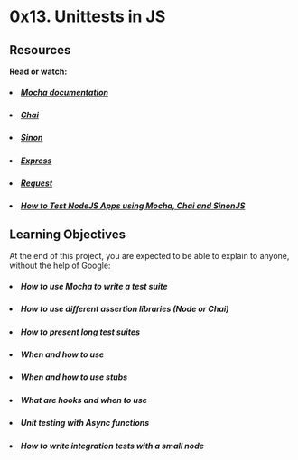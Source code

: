 # 0x13. Unittests in JS

## Resources

<b>Read or watch:</b>

##### <li>[Mocha documentation](https://intranet.hbtn.io/rltoken/UPnTT5HG6C8lLlA4D19Mzg)</li>
##### <li>[Chai](https://intranet.hbtn.io/rltoken/JzOj1QA-h9NYv2fI3j47Ag)</li>
##### <li>[Sinon](https://intranet.hbtn.io/rltoken/xC55RYXjV26m-NAVvlSvrA)</li>
##### <li>[Express](https://intranet.hbtn.io/rltoken/w3ZOtmyppHLMbTtgHp2TzA)</li>
##### <li>[Request](https://intranet.hbtn.io/rltoken/h4wPelwLHR_-sCqdjkLLdg)</li>
##### <li>[How to Test NodeJS Apps using Mocha, Chai and SinonJS](https://intranet.hbtn.io/rltoken/ghuDvKJ2xtiAKiJuGS_U1w)</li>

## Learning Objectives

At the end of this project, you are expected to be able to explain to anyone, without the help of Google:

##### <li>How to use Mocha to write a test suite</li>
##### <li>How to use different assertion libraries (Node or Chai)</li>
##### <li>How to present long test suites</li>
##### <li>When and how to use </li>
##### <li>When and how to use stubs</li>
##### <li>What are hooks and when to use </li>
##### <li>Unit testing with Async functions</li>
##### <li>How to write integration tests with a small node </li>
